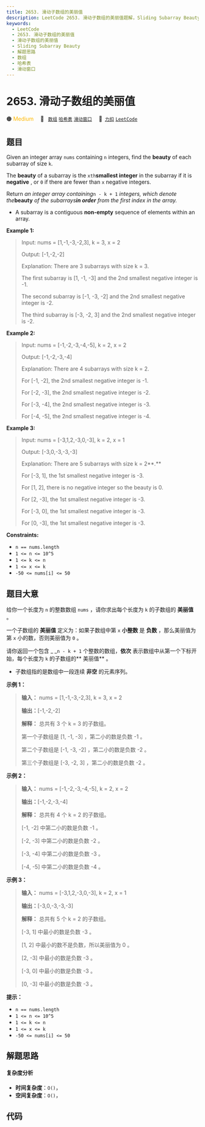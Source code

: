 ```yaml
---
title: 2653. 滑动子数组的美丽值
description: LeetCode 2653. 滑动子数组的美丽值题解，Sliding Subarray Beauty，包含解题思路、复杂度分析以及完整的 JavaScript 代码实现。
keywords:
  - LeetCode
  - 2653. 滑动子数组的美丽值
  - 滑动子数组的美丽值
  - Sliding Subarray Beauty
  - 解题思路
  - 数组
  - 哈希表
  - 滑动窗口
---
```


# 2653. 滑动子数组的美丽值

🟠 <font color=#ffb800>Medium</font>&emsp; 🔖&ensp; [`数组`](/tag/array.md) [`哈希表`](/tag/hash-table.md) [`滑动窗口`](/tag/sliding-window.md)&emsp; 🔗&ensp;[`力扣`](https://leetcode.cn/problems/sliding-subarray-beauty) [`LeetCode`](https://leetcode.com/problems/sliding-subarray-beauty)

## 题目

Given an integer array `nums` containing `n` integers, find the **beauty** of
each subarray of size `k`.

The **beauty** of a subarray is the `xth`**smallest integer** in the subarray
if it is **negative** , or `0` if there are fewer than `x` negative integers.

Return _an integer array containing_`n - k + 1` _integers, which denote
the_**beauty** _of the subarrays**in order** from the first index in the
array._

  * A subarray is a contiguous **non-empty** sequence of elements within an array.



**Example 1:**

> Input: nums = [1,-1,-3,-2,3], k = 3, x = 2
> 
> Output: [-1,-2,-2]
> 
> Explanation: There are 3 subarrays with size k = 3. 
> 
> The first subarray is [1, -1, -3] and the 2nd smallest negative integer is -1. 
> 
> The second subarray is [-1, -3, -2] and the 2nd smallest negative integer is -2. 
> 
> The third subarray is [-3, -2, 3] and the 2nd smallest negative integer is -2.

**Example 2:**

> Input: nums = [-1,-2,-3,-4,-5], k = 2, x = 2
> 
> Output: [-1,-2,-3,-4]
> 
> Explanation: There are 4 subarrays with size k = 2.
> 
> For [-1, -2], the 2nd smallest negative integer is -1.
> 
> For [-2, -3], the 2nd smallest negative integer is -2.
> 
> For [-3, -4], the 2nd smallest negative integer is -3.
> 
> For [-4, -5], the 2nd smallest negative integer is -4. 

**Example 3:**

> Input: nums = [-3,1,2,-3,0,-3], k = 2, x = 1
> 
> Output: [-3,0,-3,-3,-3]
> 
> Explanation: There are 5 subarrays with size k = 2**.**
> 
> For [-3, 1], the 1st smallest negative integer is -3.
> 
> For [1, 2], there is no negative integer so the beauty is 0.
> 
> For [2, -3], the 1st smallest negative integer is -3.
> 
> For [-3, 0], the 1st smallest negative integer is -3.
> 
> For [0, -3], the 1st smallest negative integer is -3.



**Constraints:**

  * `n == nums.length `
  * `1 <= n <= 10^5`
  * `1 <= k <= n`
  * `1 <= x <= k `
  * `-50 <= nums[i] <= 50 `


## 题目大意

给你一个长度为 `n` 的整数数组 `nums` ，请你求出每个长度为 `k` 的子数组的 **美丽值**  。

一个子数组的 **美丽值**  定义为：如果子数组中第 `x` **小整数**  是 **负数**  ，那么美丽值为第 `x` 小的数，否则美丽值为 `0`
。

请你返回一个包含 _ _`n - k + 1` 个整数的数组，**依次**  表示数组中从第一个下标开始，每个长度为 `k` 的子数组的**  美丽值**
。

  * 子数组指的是数组中一段连续 **非空**  的元素序列。



**示例 1：**

> 
> 
> 
> 
> 
> **输入：** nums = [1,-1,-3,-2,3], k = 3, x = 2
> 
> **输出：**[-1,-2,-2]
> 
> **解释：** 总共有 3 个 k = 3 的子数组。
> 
> 第一个子数组是 [1, -1, -3] ，第二小的数是负数 -1 。
> 
> 第二个子数组是 [-1, -3, -2] ，第二小的数是负数 -2 。
> 
> 第三个子数组是 [-3, -2, 3] ，第二小的数是负数 -2 。

**示例 2：**

> 
> 
> 
> 
> 
> **输入：** nums = [-1,-2,-3,-4,-5], k = 2, x = 2
> 
> **输出：**[-1,-2,-3,-4]
> 
> **解释：** 总共有 4 个 k = 2 的子数组。
> 
> [-1, -2] 中第二小的数是负数 -1 。
> 
> [-2, -3] 中第二小的数是负数 -2 。
> 
> [-3, -4] 中第二小的数是负数 -3 。
> 
> [-4, -5] 中第二小的数是负数 -4 。

**示例 3：**

> 
> 
> 
> 
> 
> **输入：** nums = [-3,1,2,-3,0,-3], k = 2, x = 1
> 
> **输出：**[-3,0,-3,-3,-3]
> 
> **解释：** 总共有 5 个 k = 2 的子数组。
> 
> [-3, 1] 中最小的数是负数 -3 。
> 
> [1, 2] 中最小的数不是负数，所以美丽值为 0 。
> 
> [2, -3] 中最小的数是负数 -3 。
> 
> [-3, 0] 中最小的数是负数 -3 。
> 
> [0, -3] 中最小的数是负数 -3 。



**提示：**

  * `n == nums.length `
  * `1 <= n <= 10^5`
  * `1 <= k <= n`
  * `1 <= x <= k `
  * `-50 <= nums[i] <= 50 `


## 解题思路

#### 复杂度分析

- **时间复杂度**：`O()`，
- **空间复杂度**：`O()`，

## 代码

```javascript

```